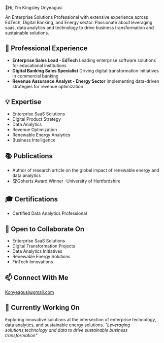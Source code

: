 👋Hi, I'm Kingsley Onyeagusi

An Enterprise Solutions Professional with extensive experience across EdTech, Digital Banking, and Energy sector. Passionate about leveraging saas, data analytics and technology to drive business transformation and sustainable solutions.
## 🚀 Professional Experience
- **Enterprise Sales Lead - EdTech**
  Leading enterprise software solutions for educational institutions
- **Digital Banking Sales Specialist**
  Driving digital transformation initiatives in commercial banking
- **Revenue Assurance Analyst - Energy Sector**
  Implementing data-driven strategies for revenue optimization
## 💡 Expertise
- Enterprise SaaS Solutions
- Digital Product Strategy
- Data Analytics
- Revenue Optimization
- Renewable Energy Analytics
- Business Intelligence
## 📚 Publications
- Author of research article on the global impact of renewable energy and data analytics
-  🏆Goherts Award Winner -University of Hertfordshire 
## 🎓 Certifications
- Certified Data Analytics Professional
## 🤝 Open to Collaborate On
- Enterprise SaaS Solutions
- Digital Transformation Projects
- Data Analytics Initiatives
- Renewable Energy Solutions
- FinTech Innovations
## 📫 Connect With Me
Konyeagusi@gmail.com
## 💼 Currently Working On
Exploring innovative solutions at the intersection of enterprise technology, data analytics, and sustainable energy solutions.
*"Leveraging solutions,technology and data to drive sustainable business transformation"*
